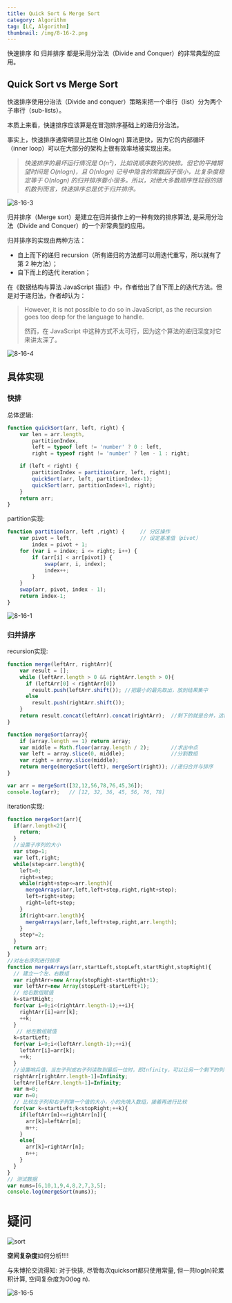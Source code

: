 ```yaml
---
title: Quick Sort & Merge Sort
category: Algorithm
tag: [LC, Algorithm]
thumbnail: /img/8-16-2.png
---
```

快速排序 和 归并排序 都是采用分治法（Divide and Conquer）的非常典型的应用。

<!--more-->

## Quick Sort  vs Merge Sort

快速排序使用分治法（Divide and conquer）策略来把一个串行（list）分为两个子串行（sub-lists）。

本质上来看，快速排序应该算是在冒泡排序基础上的递归分治法。

事实上，快速排序通常明显比其他 Ο(nlogn) 算法更快，因为它的内部循环（inner loop）可以在大部分的架构上很有效率地被实现出来。

> *快速排序的最坏运行情况是 O(n²)，比如说顺序数列的快排。但它的平摊期望时间是 O(nlogn)，且 O(nlogn) 记号中隐含的常数因子很小，比复杂度稳定等于 O(nlogn) 的归并排序要小很多。所以，对绝大多数顺序性较弱的随机数列而言，快速排序总是优于归并排序。*

![8-16-3](/img/8-16-3.png)

归并排序（Merge sort）是建立在归并操作上的一种有效的排序算法, 是采用分治法（Divide and Conquer）的一个非常典型的应用。

归并排序的实现由两种方法：

- 自上而下的递归 recursion（所有递归的方法都可以用迭代重写，所以就有了第 2 种方法）；
- 自下而上的迭代 iteration；

在《数据结构与算法 JavaScript 描述》中，作者给出了自下而上的迭代方法。但是对于递归法，作者却认为：

>However, it is not possible to do so in JavaScript, as the recursion goes too deep for the language to handle.
>
>然而，在 JavaScript 中这种方式不太可行，因为这个算法的递归深度对它来讲太深了。

![8-16-4](/img/8-16-4.png)



## 具体实现 

### 快排

总体逻辑:

```js
function quickSort(arr, left, right) {
    var len = arr.length,
        partitionIndex,
        left = typeof left != 'number' ? 0 : left,
        right = typeof right != 'number' ? len - 1 : right;

    if (left < right) {
        partitionIndex = partition(arr, left, right);
        quickSort(arr, left, partitionIndex-1);
        quickSort(arr, partitionIndex+1, right);
    }
    return arr;
}
```

partition实现:

```js
function partition(arr, left ,right) {     // 分区操作
    var pivot = left,                      // 设定基准值（pivot）
        index = pivot + 1;
    for (var i = index; i <= right; i++) {
        if (arr[i] < arr[pivot]) {
            swap(arr, i, index);
            index++;
        }        
    }
    swap(arr, pivot, index - 1);
    return index-1;
}
```

![8-16-1](/img/8-16-1.png)

### 归并排序

recursion实现:

```js
function merge(leftArr, rightArr){  
    var result = [];  
    while (leftArr.length > 0 && rightArr.length > 0){  
      if (leftArr[0] < rightArr[0])  
        result.push(leftArr.shift()); //把最小的最先取出，放到结果集中   
      else   
        result.push(rightArr.shift());  
    }   
    return result.concat(leftArr).concat(rightArr);  //剩下的就是合并，这样就排好序了  
}  

function mergeSort(array){  
    if (array.length == 1) return array;  
    var middle = Math.floor(array.length / 2);       //求出中点  
    var left = array.slice(0, middle);               //分割数组  
    var right = array.slice(middle);  
    return merge(mergeSort(left), mergeSort(right)); //递归合并与排序  
}  

var arr = mergeSort([32,12,56,78,76,45,36]);
console.log(arr);   // [12, 32, 36, 45, 56, 76, 78]
```

iteration实现:

```js
function mergeSort(arr){
  if(arr.length<2){
    return;
  }
  //设置子序列的大小
  var step=1; 
  var left,right;
  while(step<arr.length){
    left=0;
    right=step;
    while(right+step<=arr.length){
      mergeArrays(arr,left,left+step,right,right+step);
      left=right+step;
      right=left+step;
    }
    if(right<arr.length){
      mergeArrays(arr,left,left+step,right,arr.length);
    }
    step*=2;
  }
  return arr;
}
//对左右序列进行排序
function mergeArrays(arr,startLeft,stopLeft,startRight,stopRight){
  // 建立一个左、右数组
  var rightArr=new Array(stopRight-startRight+1);
  var leftArr=new Array(stopLeft-startLeft+1);
  // 给右数组赋值
  k=startRight;
  for(var i=0;i<(rightArr.length-1);++i){
    rightArr[i]=arr[k];
    ++k;
  }
   // 给左数组赋值
  k=startLeft;
  for(var i=0;i<(leftArr.length-1);++i){
    leftArr[i]=arr[k];
    ++k;
  }
  //设置哨兵值，当左子列或右子列读取到最后一位时，即Infinity，可以让另一个剩下的列中的值直接插入到数组中
  rightArr[rightArr.length-1]=Infinity;
  leftArr[leftArr.length-1]=Infinity;
  var m=0;
  var n=0;
  // 比较左子列和右子列第一个值的大小，小的先填入数组，接着再进行比较
  for(var k=startLeft;k<stopRight;++k){
    if(leftArr[m]<=rightArr[n]){
      arr[k]=leftArr[m];
      m++; 
    }
    else{
      arr[k]=rightArr[n];
      n++;
    }
  }
}
// 测试数据
var nums=[6,10,1,9,4,8,2,7,3,5];
console.log(mergeSort(nums)); 
```

# 疑问

![sort](/img/sort.png)

**空间复杂度**如何分析!!!!

与朱博抡交流得知: 对于快排, 尽管每次quicksort都只使用常量, 但一共log(n)轮累积计算, 空间复杂度为O(log n).

![8-16-5](/img/8-16-5.png)